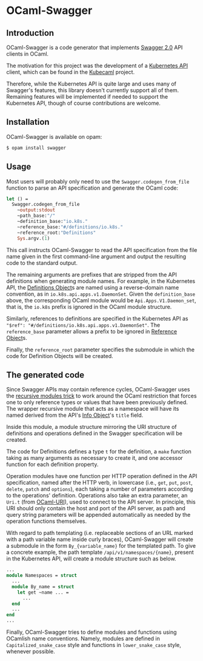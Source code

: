 # OCaml-Swagger

## Introduction

OCaml-Swagger is a code generator that implements
[Swagger 2.0](https://github.com/OAI/OpenAPI-Specification/blob/master/versions/2.0.md)
API clients in OCaml.

The motivation for this project was the development of a
[Kubernetes API](https://kubernetes.io/docs/reference/)
client, which can be found in the
[Kubecaml](https://github.com/andrenth/kubecaml)
project.

Therefore, while the Kubernetes API is quite large and uses many of Swagger's
features, this library doesn't currently support all of them. Remaining features
will be implemented if needed to support the Kubernetes API, though of course
contributions are welcome.

## Installation

OCaml-Swagger is available on opam:

```sh
$ opam install swagger
```

## Usage

Most users will probably only need to use the `Swagger.codegen_from_file`
function to parse an API specification and generate the OCaml code:

```ocaml
let () =
  Swagger.codegen_from_file
    ~output:stdout
    ~path_base:"/"
    ~definition_base:"io.k8s."
    ~reference_base:"#/definitions/io.k8s."
    ~reference_root:"Definitions"
    Sys.argv.(1)
```

This call instructs OCaml-Swagger to read the API specification from the file
name given in the first command-line argument and output the resulting code to
the standard output.

The remaining arguments are prefixes that are stripped from the API definitions
when generating module names. For example, in the Kubernetes API, the
[Definitions Object](https://github.com/OAI/OpenAPI-Specification/blob/master/versions/2.0.md#definitionsObject)s
are named using a reverse-domain name convention, as in
`io.k8s.api.apps.v1.DaemonSet`. Given the `definition_base` above, the
corresponding OCaml module would be `Api.Apps.V1.Daemon_set`, that is, the
`io.k8s` prefix is ignored in the OCaml module structure.

Similarly, references to definitions are specified in the Kubernetes API as
`"$ref": "#/definitions/io.k8s.api.apps.v1.DaemonSet"`. The `reference_base`
parameter allows a prefix to be ignored in
[Reference Object](https://github.com/OAI/OpenAPI-Specification/blob/master/versions/2.0.md#referenceObject)s.

Finally, the `reference_root` parameter specifies the submodule in which the
code for Definition Objects will be created.

## The generated code

Since Swagger APIs may contain reference cycles, OCaml-Swagger uses the
[recursive modules trick](https://blog.janestreet.com/a-trick-recursive-modules-from-recursive-signatures/)
to work around the OCaml restriction that forces one to only reference types or
values that have been previously defined. The wrapper recursive module that
acts as a namespace will have its named derived from the API's
[Info Object](https://github.com/OAI/OpenAPI-Specification/blob/master/versions/2.0.md#infoObject)'s
`title` field.

Inside this module, a module structure mirroring the URI structure of
definitions and operations defined in the Swagger specification will be created.

The code for Definitions defines a type `t` for the definition, a `make`
function taking as many arguments as necessary to create it, and one accessor
function for each definition property.

Operation modules have one function per HTTP operation defined in the API
specification, named after the HTTP verb, in lowercase (i.e., `get`, `put`,
`post`, `delete`, `patch` and `options`), each taking a number of parameters
according to the operations' definition. Operations also take an extra
parameter, an `Uri.t` (from [OCaml-URI](https://github.com/mirage/ocaml-uri)),
used to connect to the API server. In principle, this URI should only contain
the host and port of the API server, as path and query string parameters will
be appended automatically as needed by the operation functions themselves.

With regard to path templating (i.e. replaceable sections of an URL marked with
a path variable name inside curly braces), OCaml-Swagger will create a submodule
in the form `By_{variable_name}` for the templated path. To give a concrete
example, the path template `/api/v1/namespaces/{name}`, present in the
Kubernetes API, will create a module structure such as below.

```ocaml
...
module Namespaces = struct
  ...
  module By_name = struct
    let get ~name ... =
      ...
  end
  ...
end
...
```

Finally, OCaml-Swagger tries to define modules and functions using OCamlish
name conventions. Namely, modules are defined in `Capitalized_snake_case` style
and functions in `lower_snake_case` style, whenever possible.
